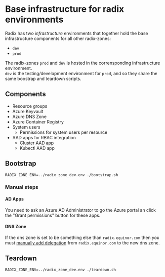 # Base infrastructure for radix environments

Radix has two _infrastructure_ environments that together hold the base infrastructure components for all other radix-zones:
- `dev`
- `prod`

The radix-zones `prod` and `dev` is hosted in the corrensponding infrastructure environment.  
`dev` is the testing/development environment for `prod`, and so they share the same boostrap and teardown scripts. 


## Components

- Resource groups
- Azure Keyvault
- Azure DNS Zone
- Azure Container Registry
- System users
  - Permissions for system users per resource
- AAD apps for RBAC integration
   - Cluster AAD app
   - Kubectl AAD app

## Bootstrap

`RADIX_ZONE_ENV=../radix_zone_dev.env ./bootstrap.sh`

### Manual steps

#### AD Apps

You need to ask an Azure AD Administrator to go the Azure portal an click the "Grant permissions" button for these apps.

#### DNS Zone

If the dns zone is set to be something else than `radix.equinor.com` then you must [manually add delegation](https://github.com/equinor/radix-private/blob/master/docs/infrastructure/dns.md#how-to-delegate-from-prod-to-dev-or-playground) from `radix.equinor.com` to the new dns zone.


## Teardown

`RADIX_ZONE_ENV=../radix_zone_dev.env ./teardown.sh`